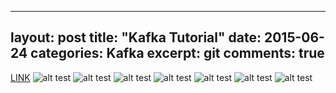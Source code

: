 
---
layout: post
title:  "Kafka Tutorial"
date:   2015-06-24
categories: Kafka
excerpt: git
comments: true
---

[LINK](http://www.michael-noll.com/blog/2014/08/18/apache-kafka-training-deck-and-tutorial/)
![alt test](https://cloud.githubusercontent.com/assets/5607138/8345216/d8d06ee6-1aa0-11e5-82bf-da5eeb0d8180.png)
![alt test](https://cloud.githubusercontent.com/assets/5607138/8345217/dac759b2-1aa0-11e5-8f37-5927e8537388.png)
![alt test](https://cloud.githubusercontent.com/assets/5607138/8345218/dcaaf5ea-1aa0-11e5-9d41-be6d66d5bb95.png)
![alt test](https://cloud.githubusercontent.com/assets/5607138/8345219/de5bf74a-1aa0-11e5-98ab-f32bc53fe8c7.png)
![alt test](https://cloud.githubusercontent.com/assets/5607138/8345220/e03451d4-1aa0-11e5-8540-8b21907a6224.png)
![alt test](https://cloud.githubusercontent.com/assets/5607138/8345221/e34f8514-1aa0-11e5-83bf-48c809e84f19.png)
![alt test](https://cloud.githubusercontent.com/assets/5607138/8345224/e90edd38-1aa0-11e5-8fb5-6b4a26f2d141.png)
